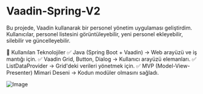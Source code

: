 # Vaadin-Spring-V2

Bu projede, Vaadin kullanarak bir personel yönetim uygulaması geliştirdim. Kullanıcılar,
personel listesini görüntüleyebilir, yeni personel ekleyebilir, silebilir ve güncelleyebilir.

📌 Kullanılan Teknolojiler
✅ Java (Spring Boot + Vaadin) → Web arayüzü ve iş mantığı için.
✅ Vaadin Grid, Button, Dialog → Kullanıcı arayüzü elemanları.
✅ ListDataProvider → Grid'deki verileri yönetmek için.
✅ MVP (Model-View-Presenter) Mimari Deseni → Kodun modüler olmasını sağladı.

![Image](https://github.com/user-attachments/assets/b2ae96e0-17ff-4e20-b1b1-2f4a341fefd3)
